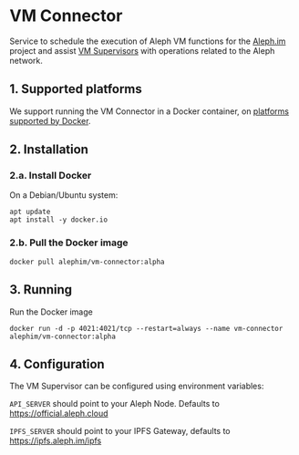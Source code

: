 # VM Connector

Service to schedule the execution of Aleph VM functions 
for the [Aleph.im](https://aleph.im/) project and assist 
[VM Supervisors](../src/aleph/vm/orchestrator) with operations related 
to the Aleph network.

## 1. Supported platforms

We support running the VM Connector in a Docker container, on 
[platforms supported by Docker](https://docs.docker.com/engine/install/#supported-platforms).

## 2. Installation

### 2.a. Install Docker

On a Debian/Ubuntu system:
```shell
apt update
apt install -y docker.io
```

### 2.b. Pull the Docker image 

```shell
docker pull alephim/vm-connector:alpha
```

## 3. Running

Run the Docker image
```shell
docker run -d -p 4021:4021/tcp --restart=always --name vm-connector alephim/vm-connector:alpha
```

## 4. Configuration

The VM Supervisor can be configured using environment variables:

`API_SERVER` should point to your Aleph Node. 
Defaults to https://official.aleph.cloud

`IPFS_SERVER` should point to your IPFS Gateway, defaults to https://ipfs.aleph.im/ipfs
